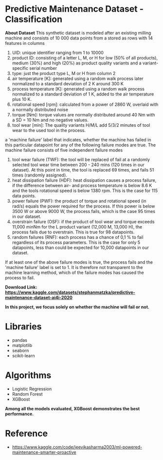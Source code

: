# Predictive Maintenance Dataset - Classification

**About Dataset**
This synthetic dataset is modeled after an existing milling machine and consists of 10 000 data points from a stored as rows with 14 features in columns
 
  1. UID: unique identifier ranging from 1 to 10000
  2. product ID: consisting of a letter L, M, or H for low (50% of all products), medium (30%) and high (20%) as product quality variants and a variant-specific serial number
  3. type: just the product type L, M or H from column 2
  4. air temperature [K]: generated using a random walk process later normalized to a standard deviation of 2 K around 300 K
  5. process temperature [K]: generated using a random walk process normalized to a standard deviation of 1 K, added to the air temperature plus 10 K.
  6. rotational speed [rpm]: calculated from a power of 2860 W, overlaid with a normally distributed noise
  7. torque [Nm]: torque values are normally distributed around 40 Nm with a SD = 10 Nm and no negative values.
  8. tool wear [min]: The quality variants H/M/L add 5/3/2 minutes of tool wear to the used tool in the process.

a 'machine failure' label that indicates, whether the machine has failed in this particular datapoint for any of the following failure modes are true.
The machine failure consists of five independent failure modes

  1. tool wear failure (TWF): the tool will be replaced of fail at a randomly selected tool wear time between 200 - 240 mins (120 times in our dataset). At this point in time, the tool is replaced 69 times, and fails 51 times (randomly assigned).
  2. heat dissipation failure (HDF): heat dissipation causes a process failure, if the difference between air- and process temperature is below 8.6 K and the tools rotational speed is below 1380 rpm. This is the case for 115 data points.
  3. power failure (PWF): the product of torque and rotational speed (in rad/s) equals the power required for the process. If this power is below 3500 W or above 9000 W, the process fails, which is the case 95 times in our dataset.
  4. overstrain failure (OSF): if the product of tool wear and torque exceeds 11,000 minNm for the L product variant (12,000 M, 13,000 H), the process fails due to overstrain. This is true for 98 datapoints.
  5. random failures (RNF): each process has a chance of 0,1 % to fail regardless of its process parameters. This is the case for only 5 datapoints, less than could be expected for 10,000 datapoints in our dataset.

If at least one of the above failure modes is true, the process fails and the 'machine failure' label is set to 1. It is therefore not transparent to the machine learning method, which of the failure modes has caused the process to fail.

**Download Link: https://www.kaggle.com/datasets/stephanmatzka/predictive-maintenance-dataset-ai4i-2020**

**In this project, we focus solely on whether the machine will fail or not.**

# Libraries

*   pandas
*   matplotlib
*   seaborn
*   scikit-learn

# Algorithms

*   Logistic Regression
*   Random Forest
*   XGBoost

**Among all the models evaluated, XGBoost demonstrates the best performance.**

# Reference
*   https://www.kaggle.com/code/jeevikasharma2003/ml-powered-maintenance-smarter-proactive
